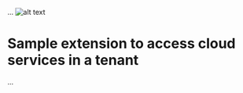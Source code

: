 
...
![alt text](https://106c4.wpc.azureedge.net/80106C4/Gallery-Prod/cdn/2015-02-24/prod20161101-microsoft-windowsazure-gallery/microsoftdynsmb.3a67602d-0a4f-4ae4-ad03-c1124f6ac3cf.1.0.2/Icon/small.png)
# Sample extension to access cloud services in a tenant
...

